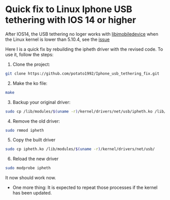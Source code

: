 # Quick fix to Linux Iphone USB tethering with IOS 14 or higher

After IOS14, the USB tethering no loger works with [libimobiledevice](https://github.com/libimobiledevice/libimobiledevice) when the Linux kernel is lower than 5.10.4, see the [issue](https://github.com/libimobiledevice/libimobiledevice/issues/1038)

Here I is a quick fix by rebuilding the ipheth driver with the revised code. To use it, follow the steps:

1. Clone the project:
```bash
git clone https://github.com/potato1992/Iphone_usb_tethering_fix.git
```
2. Make the ko file:
```bash
make
```
3. Backup your original driver:
```bash
sudo cp /lib/modules/$(uname -r)/kernel/drivers/net/usb/ipheth.ko /lib/modules/$(uname -r)/kernel/drivers/net/usb/ipheth.ko.bak
```
4. Remove the old driver:
```bash
sudo rmmod ipheth
```
5. Copy the built driver
```bash
sudo cp ipheth.ko /lib/modules/$(uname -r)/kernel/drivers/net/usb/
```
6. Reload the new driver
```bash
sudo modprobe ipheth
```

It now should work now.

- One more thing:
It is expected to repeat those processes if the kernel has been updated.
